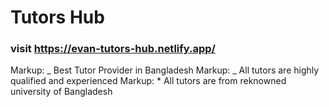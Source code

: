 # Tutors Hub

### visit https://evan-tutors-hub.netlify.app/

Markup: _ Best Tutor Provider in Bangladesh
Markup: _ All tutors are highly qualified and experienced
Markup: \* All tutors are from reknowned university of Bangladesh
